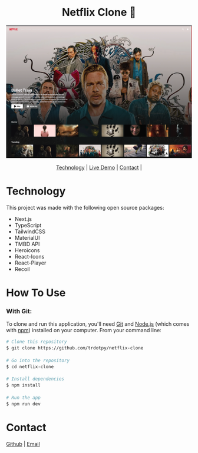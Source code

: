 <h1 align="center">
  <br>
  <br>
Netflix Clone 🍿
  <br>
</h1>

<img src="./public/netflix-clone-ss.png">

<p align="center">
  <a href="#technology-used">Technology</a> |
  <a href="https://netflix-clone-mauve-three.vercel.app/">Live Demo</a> |
  <a href="#contact">Contact</a> |
</p>

# Technology

This project was made with the following open source packages:

- Next.js
- TypeScript
- TailwindCSS
- MaterialUI
- TMBD API
- Heroicons
- React-Icons
- React-Player
- Recoil

# How To Use

### With Git:

To clone and run this application, you'll need [Git](https://git-scm.com) and [Node.js](https://nodejs.org/en/download/) (which comes with [npm](http://npmjs.com)) installed on your computer. From your command line:

```bash
# Clone this repository
$ git clone https://github.com/trdotpy/netflix-clone

# Go into the repository
$ cd netflix-clone

# Install dependencies
$ npm install

# Run the app
$ npm run dev
```

# Contact

[Github](https://github.com/trdotpy/) |
[Email](mailto:tanvi.rahman@outlook.com)

